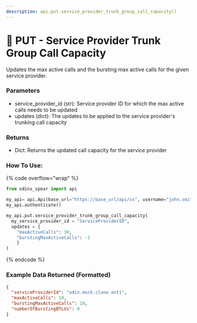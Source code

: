 ```yaml
---
description: api.put.service_provider_trunk_group_call_capacity()
---
```


# 🚿 PUT - Service Provider Trunk Group Call Capacity

Updates the max active calls and the bursting max active calls for the given service provider.

### Parameters&#x20;

* service\_provider\_id (str): Service provider ID for which the max active calls needs to be updated 
*  updates (dict): The updates to be applied to the service provider's trunking call capacity

### Returns

* Dict: Returns the updated call capacity for the service provider

### How To Use:

{% code overflow="wrap" %}
```python
from odins_spear import api

my_api= api.Api(base_url="https://base_url/api/vx", username="john.smith", password="ODIN_INSTANCE_1")
my_api.authenticate()

my_api.put.service_provider_trunk_group_call_capacity(
  my_service_provider_id = "ServiceProviderID",
  updates = {
    "maxActiveCalls": 30,
    "burstingMaxActiveCalls": -1
    }
)
```
{% endcode %}

### Example Data Returned (Formatted)

```json
{
  "serviceProviderId": "odin.mock.clone.ent1",
  "maxActiveCalls": 10,
  "burstingMaxActiveCalls": 10,
  "numberOfBurstingBTLUs": 0
}
```
